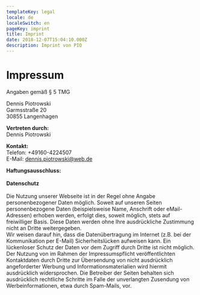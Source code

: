 ```yaml
---
templateKey: legal
locale: de
localeSwitch: en
pageKey: imprint
title: Imprint
date: 2018-12-07T15:04:10.000Z
description: Imprint von PIO
---
```


<div class='impressum'><h1>Impressum</h1><p>Angaben gemäß § 5 TMG</p><p>Dennis Piotrowski <br> 
Garmsstraße 20<br> 
30855 Langenhagen <br> 
</p><p> <strong>Vertreten durch: </strong><br>
Dennis Piotrowski<br>
</p><p><strong>Kontakt:</strong> <br>
Telefon: +49160-4224507<br>
E-Mail: <a href='mailto:dennis.piotrowski@web.de'>dennis.piotrowski@web.de</a></br></p><p><strong>Haftungsausschluss: </strong><br><br><strong>Datenschutz</strong><br><br>
Die Nutzung unserer Webseite ist in der Regel ohne Angabe personenbezogener Daten möglich. Soweit auf unseren Seiten personenbezogene Daten (beispielsweise Name, Anschrift oder eMail-Adressen) erhoben werden, erfolgt dies, soweit möglich, stets auf freiwilliger Basis. Diese Daten werden ohne Ihre ausdrückliche Zustimmung nicht an Dritte weitergegeben. <br>
Wir weisen darauf hin, dass die Datenübertragung im Internet (z.B. bei der Kommunikation per E-Mail) Sicherheitslücken aufweisen kann. Ein lückenloser Schutz der Daten vor dem Zugriff durch Dritte ist nicht möglich. <br>
Der Nutzung von im Rahmen der Impressumspflicht veröffentlichten Kontaktdaten durch Dritte zur Übersendung von nicht ausdrücklich angeforderter Werbung und Informationsmaterialien wird hiermit ausdrücklich widersprochen. Die Betreiber der Seiten behalten sich ausdrücklich rechtliche Schritte im Falle der unverlangten Zusendung von Werbeinformationen, etwa durch Spam-Mails, vor.<br>
</p>
 </div>
